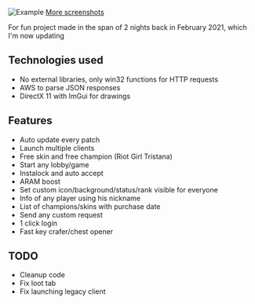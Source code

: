 ![Example](https://i.imgur.com/7FimQeK.png)
[More screenshots](https://imgur.com/a/tdqsZpw)

For fun project made in the span of 2 nights back in February 2021, which I'm now updating

## Technologies used
* No external libraries, only win32 functions for HTTP requests
* AWS to parse JSON responses
* DirectX 11 with ImGui for drawings

## Features
* Auto update every patch
* Launch multiple clients
* Free skin and free champion (Riot Girl Tristana)
* Start any lobby/game 
* Instalock and auto accept
* ARAM boost
* Set custom icon/background/status/rank visible for everyone
* Info of any player using his nickname
* List of champions/skins with purchase date 
* Send any custom request
* 1 click login 
* Fast key crafer/chest opener

## TODO
* Cleanup code
* Fix loot tab
* Fix launching legacy client
